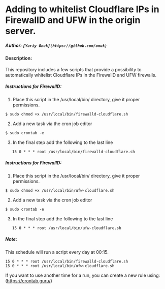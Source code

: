 # Adding to whitelist Cloudflare IPs in FirewallD and UFW in the origin server.

##### Author: `[Yuriy Onuk](https://github.com/onuk)`

#### Description: 
This repository includes a few scripts that provide a possibility to automatically whitelist Cloudflare IPs in the FirewallD and UFW firewalls.

##### Instructions for FirewallD:

1) Place this script in the /usr/local/bin/ directory, give it proper permissions. 
```
$ sudo chmod +x /usr/local/bin/firewalld-cloudflare.sh
```

2) Add a new task via the cron job editor
```
$ sudo crontab -e
```

3) In the final step add the following to the last line
```
   15 0 * * * root /usr/local/bin/firewalld-cloudflare.sh
```

##### Instructions for FirewallD:

1) Place this script in the /usr/local/bin/ directory, give it proper permissions.
```
$ sudo chmod +x /usr/local/bin/ufw-cloudflare.sh
```

2) Add a new task via the cron job editor
```
$ sudo crontab -e
```

3) In the final step add the following to the last line
```
   15 0 * * * root /usr/local/bin/ufw-cloudflare.sh
```

##### Note:
This schedule will run a script every day at 00:15. 
```
15 0 * * * root /usr/local/bin/firewalld-cloudflare.sh
15 0 * * * root /usr/local/bin/ufw-cloudflare.sh
```
If you want to use another time for a run, you can create a new rule using: (https://crontab.guru/)